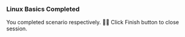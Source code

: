 ### Linux Basics Completed  
  
You completed scenario respectively. 👏🏻
Click Finish button to close session.  
